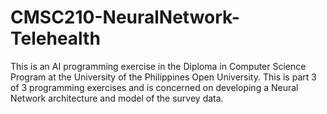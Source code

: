 # CMSC210-NeuralNetwork-Telehealth
This is an AI programming exercise in the Diploma in Computer Science Program at the University of the Philippines Open University. This is part 3 of 3 programming exercises and is concerned on developing a Neural Network architecture and model of the survey data.
